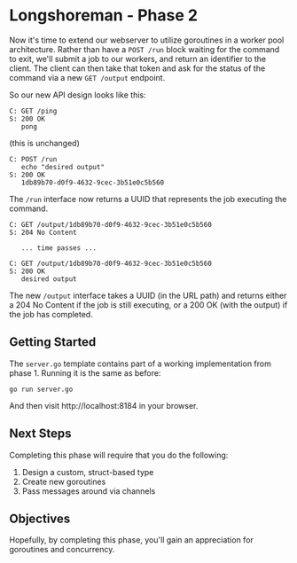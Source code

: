 Longshoreman - Phase 2
======================

Now it's time to extend our webserver to utilize goroutines in a
worker pool architecture.  Rather than have a `POST /run` block
waiting for the command to exit, we'll submit a job to our
workers, and return an identifier to the client.  The client can
then take that token and ask for the status of the command via a
new `GET /output` endpoint.

So our new API design looks like this:

    C: GET /ping
    S: 200 OK
       pong

(this is unchanged)

    C: POST /run
       echo "desired output"
    S: 200 OK
       1db89b70-d0f9-4632-9cec-3b51e0c5b560

The `/run` interface now returns a UUID that represents the job
executing the command.

    C: GET /output/1db89b70-d0f9-4632-9cec-3b51e0c5b560
    S: 204 No Content

       ... time passes ...

    C: GET /output/1db89b70-d0f9-4632-9cec-3b51e0c5b560
    S: 200 OK
       desired output

The new `/output` interface takes a UUID (in the URL path) and
returns either a 204 No Content if the job is still executing, or
a 200 OK (with the output) if the job has completed.

Getting Started
---------------

The `server.go` template contains part of a working implementation
from phase 1.  Running it is the same as before:

    go run server.go

And then visit http://localhost:8184 in your browser.

Next Steps
----------

Completing this phase will require that you do the following:

1. Design a custom, struct-based type
2. Create new goroutines
3. Pass messages around via channels

Objectives
----------

Hopefully, by completing this phase, you'll gain an appreciation
for goroutines and concurrency.
